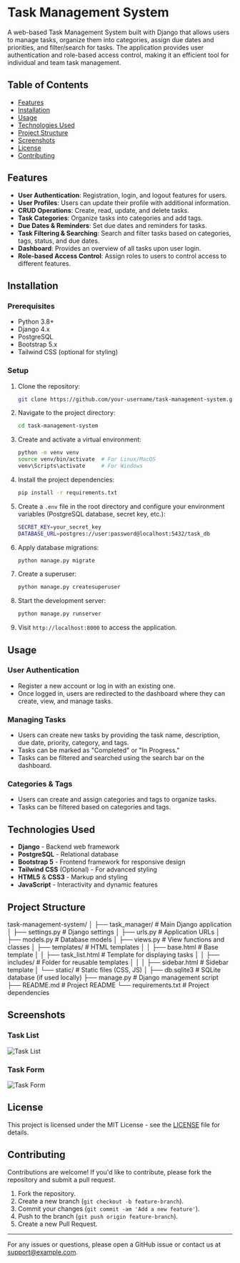 # Task Management System

A web-based Task Management System built with Django that allows users to manage tasks, organize them into categories, assign due dates and priorities, and filter/search for tasks. The application provides user authentication and role-based access control, making it an efficient tool for individual and team task management.

## Table of Contents

- [Features](#features)
- [Installation](#installation)
- [Usage](#usage)
- [Technologies Used](#technologies-used)
- [Project Structure](#project-structure)
- [Screenshots](#screenshots)
- [License](#license)
- [Contributing](#contributing)

## Features

- **User Authentication**: Registration, login, and logout features for users.
- **User Profiles**: Users can update their profile with additional information.
- **CRUD Operations**: Create, read, update, and delete tasks.
- **Task Categories**: Organize tasks into categories and add tags.
- **Due Dates & Reminders**: Set due dates and reminders for tasks.
- **Task Filtering & Searching**: Search and filter tasks based on categories, tags, status, and due dates.
- **Dashboard**: Provides an overview of all tasks upon user login.
- **Role-based Access Control**: Assign roles to users to control access to different features.

## Installation

### Prerequisites

- Python 3.8+
- Django 4.x
- PostgreSQL
- Bootstrap 5.x
- Tailwind CSS (optional for styling)
  
### Setup

1. Clone the repository:

    ```bash
    git clone https://github.com/your-username/task-management-system.git
    ```

2. Navigate to the project directory:

    ```bash
    cd task-management-system
    ```

3. Create and activate a virtual environment:

    ```bash
    python -m venv venv
    source venv/bin/activate  # For Linux/MacOS
    venv\Scripts\activate     # For Windows
    ```

4. Install the project dependencies:

    ```bash
    pip install -r requirements.txt
    ```

5. Create a `.env` file in the root directory and configure your environment variables (PostgreSQL database, secret key, etc.):

    ```bash
    SECRET_KEY=your_secret_key
    DATABASE_URL=postgres://user:password@localhost:5432/task_db
    ```

6. Apply database migrations:

    ```bash
    python manage.py migrate
    ```

7. Create a superuser:

    ```bash
    python manage.py createsuperuser
    ```

8. Start the development server:

    ```bash
    python manage.py runserver
    ```

9. Visit `http://localhost:8000` to access the application.

## Usage

### User Authentication

- Register a new account or log in with an existing one.
- Once logged in, users are redirected to the dashboard where they can create, view, and manage tasks.

### Managing Tasks

- Users can create new tasks by providing the task name, description, due date, priority, category, and tags.
- Tasks can be marked as "Completed" or "In Progress."
- Tasks can be filtered and searched using the search bar on the dashboard.

### Categories & Tags

- Users can create and assign categories and tags to organize tasks.
- Tasks can be filtered based on categories and tags.

## Technologies Used

- **Django** - Backend web framework
- **PostgreSQL** - Relational database
- **Bootstrap 5** - Frontend framework for responsive design
- **Tailwind CSS** (Optional) - For advanced styling
- **HTML5** & **CSS3** - Markup and styling
- **JavaScript** - Interactivity and dynamic features

## Project Structure

task-management-system/ │ ├── task_manager/ # Main Django application │ ├── settings.py # Django settings │ ├── urls.py # Application URLs │ ├── models.py # Database models │ ├── views.py # View functions and classes │ ├── templates/ # HTML templates │ │ ├── base.html # Base template │ │ ├── task_list.html # Template for displaying tasks │ │ ├── includes/ # Folder for reusable templates │ │ │ ├── sidebar.html # Sidebar template │ └── static/ # Static files (CSS, JS) │ ├── db.sqlite3 # SQLite database (if used locally) ├── manage.py # Django management script ├── README.md # Project README └── requirements.txt # Project dependencies


## Screenshots

### Task List
![Task List](path/to/task_list_screenshot.png)

### Task Form
![Task Form](path/to/task_form_screenshot.png)

## License

This project is licensed under the MIT License - see the [LICENSE](LICENSE) file for details.

## Contributing

Contributions are welcome! If you'd like to contribute, please fork the repository and submit a pull request.

1. Fork the repository.
2. Create a new branch (`git checkout -b feature-branch`).
3. Commit your changes (`git commit -am 'Add a new feature'`).
4. Push to the branch (`git push origin feature-branch`).
5. Create a new Pull Request.

---

For any issues or questions, please open a GitHub issue or contact us at [support@example.com](mailto:support@example.com).
